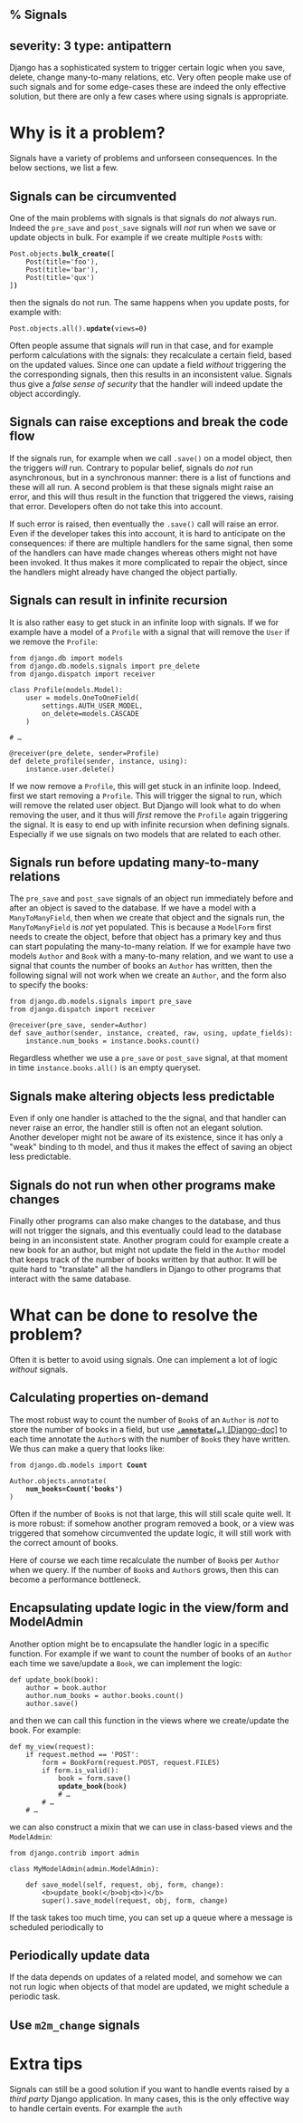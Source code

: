 % Signals
---
severity: 3
type: antipattern
---

Django has a sophisticated system to trigger certain logic when
you save, delete, change many-to-many relations, etc. Very often
people make use of such signals and for some edge-cases these are
indeed the only effective solution, but there are only a few cases
where using signals is appropriate.

# Why is it a problem?

Signals have a variety of problems and unforseen consequences. In the below sections, we list a few.

## Signals can be circumvented

One of the main problems with signals is that signals do *not* always run.
Indeed the `pre_save` and `post_save` signals will *not* run when we save
or update objects in bulk. For example if we create multiple `Post`s with:

<pre class="python"><code>Post.objects.<b>bulk_create(</b>[
    Post(title='foo'),
    Post(title='bar'),
    Post(title='qux')
]<b>)</b></code></pre>

then the signals do not run. The same happens when you update posts, for example
with:

<pre class="python"><code>Post.objects.all().<b>update(</b>views=0<b>)</b></code></pre>

Often people assume that signals *will* run in that case, and for example
perform calculations with the signals: they recalculate a certain field, based
on the updated values. Since one can update a field *without* triggering the
the corresponding signals, then this results in an inconsistent value. Signals
thus give a *false sense of security* that the handler will indeed update the
object accordingly.

## Signals can raise exceptions and break the code flow

If the signals run, for example when we call `.save()` on a model object, then
the triggers *will* run. Contrary to popular belief, signals do *not* run asynchronous,
but in a synchronous manner: there is a list of functions and these will all run.
A second problem is that these signals might raise an error, and this will thus
result in the function that triggered the views, raising that error.
Developers often do not take this into account.

If such error is raised, then eventually the `.save()` call will raise an error. Even if
the developer takes this into account, it is hard to anticipate on the consequences: if there
are multiple handlers for the same signal, then some of the handlers can have made changes
whereas others might not have been invoked. It thus makes it more complicated to repair
the object, since the handlers might already have changed the object partially.

## Signals can result in infinite recursion

It is also rather easy to get stuck in an infinite loop with signals. If we for example have a model of a
`Profile` with a signal that will remove the `User` if we remove the `Profile`:

<pre class="python"><code>from django.db import models
from django.db.models.signals import pre_delete
from django.dispatch import receiver

class Profile(models.Model):
    user = models.OneToOneField(
        settings.AUTH_USER_MODEL,
        on_delete=models.CASCADE
    )

# &hellip;

@receiver(pre_delete, sender=Profile)
def delete_profile(sender, instance, using):
    instance.user.delete()</code></pre>

If we now remove a `Profile`, this will get stuck in an infinite loop. Indeed, first we start
removing a `Profile`. This will trigger the signal to run, which will remove the related user object.
But Django will look what to do when removing the user, and it thus will *first* remove the `Profile` again
triggering the signal. It is easy to end up with infinite recursion when defining signals. Especially if we
use signals on two models that are related to each other.

## Signals run before updating many-to-many relations

The `pre_save` and `post_save` signals of an object run immediately before and after an object
is saved to the database. If we have a model with a `ManyToManyField`, then when we create that
object and the signals run, the `ManyToManyField` is *not* yet populated. This is because a `ModelForm`
first needs to create the object, before that object has a primary key and thus can start populating
the many-to-many relation. If we for example have two models `Author` and `Book` with a many-to-many
relation, and we want to use a signal that counts the number of books an `Author` has written, then the
following signal will not work when we create an `Author`, and the form also to specify the books:

<pre class="python"><code>from django.db.models.signals import pre_save
from django.dispatch import receiver

@receiver(pre_save, sender=Author)
def save_author(sender, instance, created, raw, using, update_fields):
    instance.num_books = instance.books.count()</code></pre>

Regardless whether we use a `pre_save` or `post_save` signal, at that moment in time `instance.books.all()`
is an empty queryset.

## Signals make altering objects less predictable

Even if only one handler is attached to the the signal, and that handler can never raise an error,
the handler still is often not an elegant solution. Another developer might not be aware of its existence,
since it has only a "weak" binding to th model, and thus it makes the effect of saving an object less
predictable.

## Signals do not run when other programs make changes

Finally other programs can also make changes to the database, and thus will not trigger the signals,
and this eventually could lead to the database being in an inconsistent state. Another program could for
example create a new book for an author, but might not update the field in the `Author` model that keeps
track of the number of books written by that author. It will be quite hard to "translate" all the handlers
in Django to other programs that interact with the same database.

# What can be done to resolve the problem?

Often it is better to avoid using signals. One can implement a lot of logic *without* signals.

## Calculating properties on-demand

The most robust way to count the number of `Book`s of an `Author` is *not* to store the number of books in
a field, but use [**<code>.annotate(&hellip;)</code>** [Django-doc]](https://docs.djangoproject.com/en/dev/ref/models/querysets/#annotate)
to each time annotate the `Author`s with the number of `Book`s they have written. We thus can make a query
that looks like:

<pre class="python3"><code>from django.db.models import <b>Count</b>

Author.objects.annotate(
    <b>num_books=Count('books')</b>
)</code></pre>

Often if the number of `Book`s is not that large, this will still scale quite well. It is more robust: if somehow
another program removed a book, or a view was triggered that somehow circumvented the update logic, it will
still work with the correct amount of books.

Here of course we each time recalculate the number of `Book`s per `Author` when we query. If the number of `Book`s
and `Author`s grows, then this can become a performance bottleneck.

## Encapsulating update logic in the view/form and ModelAdmin

Another option might be to encapsulate the handler logic in a specific function. For example if we want to count the number of
books of an `Author` each time we save/update a `Book`, we can implement the logic:

```python3
def update_book(book):
    author = book.author
    author.num_books = author.books.count()
    author.save()
```

and then we can call this function in the views where we create/update the book. For example:

<pre class="python"><code>def my_view(request):
    if request.method == 'POST':
        form = BookForm(request.POST, request.FILES)
        if form.is_valid():
            book = form.save()
            <b>update_book(</b>book<b>)</b>
            # &hellip;
        # &hellip;
    # &hellip;</code></pre>

we can also construct a mixin that we can use in class-based views and the `ModelAdmin`:

```python3
from django.contrib import admin

class MyModelAdmin(admin.ModelAdmin):
    
    def save_model(self, request, obj, form, change):
        <b>update_book(</b>obj<b>)</b>
        super().save_model(request, obj, form, change)
```

If the task takes too much time, you can set up a queue where a message is
scheduled periodically to 

## Periodically update data

If the data depends on updates of a related model, and somehow we can not run logic
when objects of that model are updated, we might schedule a periodic task.



## Use `m2m_change` signals

# Extra tips

Signals can still be a good solution if you want to handle events raised by a *third party* Django application.
In many cases, this is the only effective way to handle certain events. For example the `auth`
